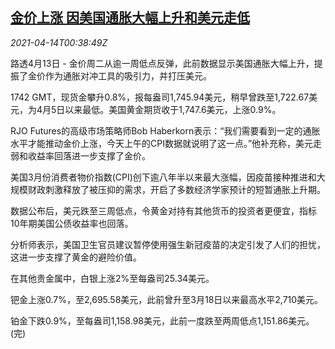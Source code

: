 <!--1618362064000-->
[金价上涨 因美国通胀大幅上升和美元走低](https://cn.reuters.com/article/global-precious-metals-0413-tues-idCNKBS2C1022)
------

<div><i>2021-04-14T00:38:49Z</i></div><p>路透4月13日 - 金价周二从逾一周低点反弹，此前数据显示美国通胀大幅上升，提振了金价作为通胀对冲工具的吸引力，并打压美元。</p><p>1742 GMT，现货金攀升0.8%，报每盎司1,745.94美元，稍早曾跌至1,722.67美元，为4月5日以来最低。美国黄金期货收于1,747.6美元，上涨0.9%。</p><p>RJO Futures的高级市场策略师Bob Haberkorn表示：“我们需要看到一定的通胀水平才能推动金价上涨，今天上午的CPI数据就说明了这一点。”他补充称，美元走弱和收益率回落进一步支撑了金价。</p><p>美国3月份消费者物价指数(CPI)创下逾八年半以来最大涨幅，因疫苗接种推进和大规模财政刺激释放了被压抑的需求，开启了多数经济学家预计的短暂通胀上升期。</p><p>数据公布后，美元跌至三周低点，令黄金对持有其他货币的投资者更便宜，指标10年期美国公债收益率也回落。</p><p>分析师表示，美国卫生官员建议暂停使用强生新冠疫苗的决定引发了人们的担忧，这进一步支撑了黄金的避险价值。</p><p>在其他贵金属中，白银上涨2%至每盎司25.34美元。</p><p>钯金上涨0.7%，至2,695.58美元，此前曾升至3月18日以来最高水平2,710美元。</p><p>铂金下跌0.9%，至每盎司1,158.98美元，此前一度跌至两周低点1,151.86美元。(完)</p>
